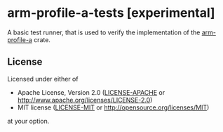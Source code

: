 # arm-profile-a-tests [experimental]

A basic test runner, that is used to verify the implementation of the 
[arm-profile-a](https://github.com/denisvasilik/arm-profile-a) crate.

## License

Licensed under either of

- Apache License, Version 2.0 ([LICENSE-APACHE](LICENSE-APACHE) or
  http://www.apache.org/licenses/LICENSE-2.0)
- MIT license ([LICENSE-MIT](LICENSE-MIT) or http://opensource.org/licenses/MIT)

at your option.
